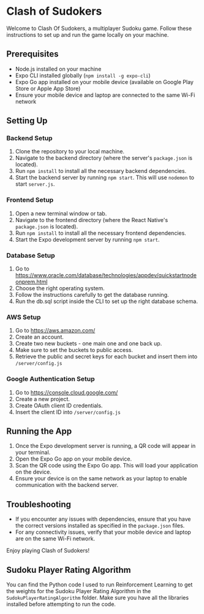 # Clash of Sudokers

Welcome to Clash Of Sudokers, a multiplayer Sudoku game. Follow these instructions to set up and run the game locally on your machine.

## Prerequisites

- Node.js installed on your machine
- Expo CLI installed globally (`npm install -g expo-cli`)
- Expo Go app installed on your mobile device (available on Google Play Store or Apple App Store)
- Ensure your mobile device and laptop are connected to the same Wi-Fi network

## Setting Up

### Backend Setup

1. Clone the repository to your local machine.
2. Navigate to the backend directory (where the server's `package.json` is located).
3. Run `npm install` to install all the necessary backend dependencies.
4. Start the backend server by running `npm start`. This will use `nodemon` to start `server.js`.

### Frontend Setup

1. Open a new terminal window or tab.
2. Navigate to the frontend directory (where the React Native's `package.json` is located).
3. Run `npm install` to install all the necessary frontend dependencies.
4. Start the Expo development server by running `npm start`.

### Database Setup

1. Go to https://www.oracle.com/database/technologies/appdev/quickstartnodeonprem.html
2. Choose the right operating system.
3. Follow the instructions carefully to get the database running.
4. Run the db.sql script inside the CLI to set up the right database schema.

### AWS Setup

1. Go to https://aws.amazon.com/
2. Create an account.
3. Create two new buckets - one main one and one back up.
4. Make sure to set the buckets to public access.
5. Retrieve the public and secret keys for each bucket and insert them into `/server/config.js`

### Google Authentication Setup

1. Go to https://console.cloud.google.com/
2. Create a new project.
3. Create OAuth client ID credentials.
4. Insert the client ID into `/server/config.js`

## Running the App

1. Once the Expo development server is running, a QR code will appear in your terminal.
2. Open the Expo Go app on your mobile device.
3. Scan the QR code using the Expo Go app. This will load your application on the device.
4. Ensure your device is on the same network as your laptop to enable communication with the backend server.

## Troubleshooting

- If you encounter any issues with dependencies, ensure that you have the correct versions installed as specified in the `package.json` files.
- For any connectivity issues, verify that your mobile device and laptop are on the same Wi-Fi network.

Enjoy playing Clash of Sudokers!


## Sudoku Player Rating Algorithm
You can find the Python code I used to run Reinforcement Learning to get the weights for the Sudoku Player Rating Algorithm in the `SudokuPlayerRatingAlgorithm` folder. Make sure you have all the libraries installed before attempting to run the code.
